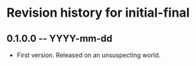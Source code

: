 # Revision history for initial-final

## 0.1.0.0  -- YYYY-mm-dd

* First version. Released on an unsuspecting world.
